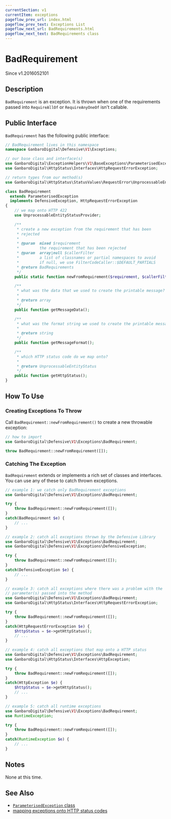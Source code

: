 ```yaml
---
currentSection: v1
currentItem: exceptions
pageflow_prev_url: index.html
pageflow_prev_text: Exceptions List
pageflow_next_url: BadRequirements.html
pageflow_next_text: BadRequirements class
---
```


# BadRequirement

<div class="callout info" markdown="1">
Since v1.2016052101
</div>

## Description

`BadRequirement` is an exception. It is thrown when one of the requirements passed into `RequireAllOf` or `RequireAnyOneOf` isn't callable.

## Public Interface

`BadRequirement` has the following public interface:

```php
// BadRequirement lives in this namespace
namespace GanbaroDigital\Defensive\V1\Exceptions;

// our base class and interface(s)
use GanbaroDigital\ExceptionHelpers\V1\BaseExceptions\ParameterisedException;
use GanbaroDigital\HttpStatus\Interfaces\HttpRequestErrorException;

// return types from our method(s)
use GanbaroDigital\HttpStatus\StatusValues\RequestError\UnprocessableEntityStatus;

class BadRequirement
  extends ParameterisedException
  implements DefensiveException, HttpRequestErrorException
{
    // we map onto HTTP 422
    use UnprocessableEntityStatusProvider;

    /**
     * create a new exception from the requirement that has been
     * rejected
     *
     * @param  mixed $requirement
     *         the requirement that has been rejected
     * @param  array|null $callerFilter
     *         a list of classnames or partial namespaces to avoid
     *         if null, we use FilterCodeCaller::$DEFAULT_PARTIALS
     * @return BadRequirements
     */
    public static function newFromRequirement($requirement, $callerFilter = null);

    /**
     * what was the data that we used to create the printable message?
     *
     * @return array
     */
    public function getMessageData();

    /**
     * what was the format string we used to create the printable message?
     *
     * @return string
     */
    public function getMessageFormat();

    /**
     * which HTTP status code do we map onto?
     *
     * @return UnprocessableEntityStatus
     */
    public function getHttpStatus();
}

```

## How To Use

### Creating Exceptions To Throw

Call `BadRequirement::newFromRequirement()` to create a new throwable exception:

```php
// how to import
use GanbaroDigital\Defensive\V1\Exceptions\BadRequirement;

throw BadRequirement::newFromRequirement([]);
```

### Catching The Exception

`BadRequirement` extends or implements a rich set of classes and interfaces. You can use any of these to catch thrown exceptions.

```php
// example 1: we catch only BadRequirement exceptions
use GanbaroDigital\Defensive\V1\Exceptions\BadRequirement;

try {
    throw BadRequirement::newFromRequirement([]);
}
catch(BadRequirement $e) {
    // ...
}
```

```php
// example 2: catch all exceptions thrown by the Defensive Library
use GanbaroDigital\Defensive\V1\Exceptions\BadRequirement;
use GanbaroDigital\Defensive\V1\Exceptions\DefensiveException;

try {
    throw BadRequirement::newFromRequirement([]);
}
catch(DefensiveException $e) {
    // ...
}
```

```php
// example 3: catch all exceptions where there was a problem with the
// parameter(s) passed into the method
use GanbaroDigital\Defensive\V1\Exceptions\BadRequirement;
use GanbaroDigital\HttpStatus\Interfaces\HttpRequestErrorException;

try {
    throw BadRequirement::newFromRequirement([]);
}
catch(HttpRequestErrorException $e) {
    $httpStatus = $e->getHttpStatus();
    // ...
}
```

```php
// example 4: catch all exceptions that map onto a HTTP status
use GanbaroDigital\Defensive\V1\Exceptions\BadRequirement;
use GanbaroDigital\HttpStatus\Interfaces\HttpException;

try {
    throw BadRequirement::newFromRequirement([]);
}
catch(HttpException $e) {
    $httpStatus = $e->getHttpStatus();
    // ...
}
```

```php
// example 5: catch all runtime exceptions
use GanbaroDigital\Defensive\V1\Exceptions\BadRequirement;
use RuntimeException;

try {
    throw BadRequirement::newFromRequirement([]);
}
catch(RuntimeException $e) {
    // ...
}
```

## Notes

None at this time.

## See Also

* [`ParameterisedException` class](http://ganbarodigital.github.io/php-mv-exception-helpers/V1/BaseExceptions/ParameterisedException.html)
* [mapping exceptions onto HTTP status codes](http://ganbarodigital.github.io/php-http-status/usage/http-exceptions.html)
